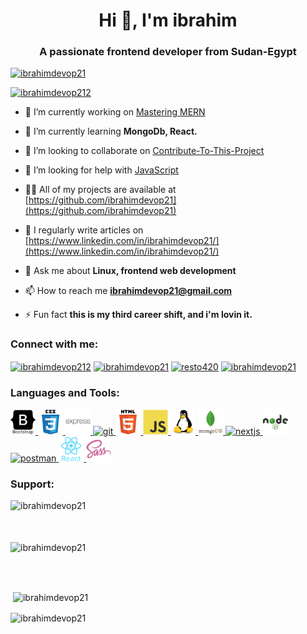 <h1 align="center">Hi 👋, I'm ibrahim</h1>
<h3 align="center">A passionate frontend developer from Sudan-Egypt</h3>

<p align="left"> <a href="https://github.com/ryo-ma/github-profile-trophy"><img src="https://github-profile-trophy.vercel.app/?username=ibrahimdevop21" alt="ibrahimdevop21" /></a> </p>

<p align="left"> <a href="https://twitter.com/ibrahimdevop212" target="blank"><img src="https://img.shields.io/twitter/follow/ibrahimdevop212?logo=twitter&style=for-the-badge" alt="ibrahimdevop212" /></a> </p>

- 🔭 I’m currently working on [Mastering MERN](https://github.com/ibrahimdevop21/angela-Yu-bootcamp)

- 🌱 I’m currently learning **MongoDb, React.**

- 👯 I’m looking to collaborate on [Contribute-To-This-Project](https://github.com/ibrahimdevop21/Contribute-To-This-Project)

- 🤝 I’m looking for help with [JavaScript](https://github.com/ibrahimdevop21/Modern-JavaScript-from-the-Beginning---Second-Edition)

- 👨‍💻 All of my projects are available at [https://github.com/ibrahimdevop21](https://github.com/ibrahimdevop21)

- 📝 I regularly write articles on [https://www.linkedin.com/in/ibrahimdevop21/](https://www.linkedin.com/in/ibrahimdevop21/)

- 💬 Ask me about **Linux, frontend web development**

- 📫 How to reach me **ibrahimdevop21@gmail.com**

- ⚡ Fun fact **this is my third career shift, and i'm lovin it.**

<h3 align="left">Connect with me:</h3>
<p align="left">
<a href="https://twitter.com/ibrahimdevop212" target="blank"><img align="center" src="https://raw.githubusercontent.com/rahuldkjain/github-profile-readme-generator/master/src/images/icons/Social/twitter.svg" alt="ibrahimdevop212" height="30" width="40" /></a>
<a href="https://linkedin.com/in/ibrahimdevop21" target="blank"><img align="center" src="https://raw.githubusercontent.com/rahuldkjain/github-profile-readme-generator/master/src/images/icons/Social/linked-in-alt.svg" alt="ibrahimdevop21" height="30" width="40" /></a>
<a href="https://fb.com/resto420" target="blank"><img align="center" src="https://raw.githubusercontent.com/rahuldkjain/github-profile-readme-generator/master/src/images/icons/Social/facebook.svg" alt="resto420" height="30" width="40" /></a>
<a href="https://discord.gg/ibrahimdevop21" target="blank"><img align="center" src="https://raw.githubusercontent.com/rahuldkjain/github-profile-readme-generator/master/src/images/icons/Social/discord.svg" alt="ibrahimdevop21" height="30" width="40" /></a>
</p>

<h3 align="left">Languages and Tools:</h3>
<p align="left"> <a href="https://getbootstrap.com" target="_blank" rel="noreferrer"> <img src="https://raw.githubusercontent.com/devicons/devicon/master/icons/bootstrap/bootstrap-plain-wordmark.svg" alt="bootstrap" width="40" height="40"/> </a> <a href="https://www.w3schools.com/css/" target="_blank" rel="noreferrer"> <img src="https://raw.githubusercontent.com/devicons/devicon/master/icons/css3/css3-original-wordmark.svg" alt="css3" width="40" height="40"/> </a> <a href="https://expressjs.com" target="_blank" rel="noreferrer"> <img src="https://raw.githubusercontent.com/devicons/devicon/master/icons/express/express-original-wordmark.svg" alt="express" width="40" height="40"/> </a> <a href="https://git-scm.com/" target="_blank" rel="noreferrer"> <img src="https://www.vectorlogo.zone/logos/git-scm/git-scm-icon.svg" alt="git" width="40" height="40"/> </a> <a href="https://www.w3.org/html/" target="_blank" rel="noreferrer"> <img src="https://raw.githubusercontent.com/devicons/devicon/master/icons/html5/html5-original-wordmark.svg" alt="html5" width="40" height="40"/> </a> <a href="https://developer.mozilla.org/en-US/docs/Web/JavaScript" target="_blank" rel="noreferrer"> <img src="https://raw.githubusercontent.com/devicons/devicon/master/icons/javascript/javascript-original.svg" alt="javascript" width="40" height="40"/> </a> <a href="https://www.linux.org/" target="_blank" rel="noreferrer"> <img src="https://raw.githubusercontent.com/devicons/devicon/master/icons/linux/linux-original.svg" alt="linux" width="40" height="40"/> </a> <a href="https://www.mongodb.com/" target="_blank" rel="noreferrer"> <img src="https://raw.githubusercontent.com/devicons/devicon/master/icons/mongodb/mongodb-original-wordmark.svg" alt="mongodb" width="40" height="40"/> </a> <a href="https://nextjs.org/" target="_blank" rel="noreferrer"> <img src="https://cdn.worldvectorlogo.com/logos/nextjs-2.svg" alt="nextjs" width="40" height="40"/> </a> <a href="https://nodejs.org" target="_blank" rel="noreferrer"> <img src="https://raw.githubusercontent.com/devicons/devicon/master/icons/nodejs/nodejs-original-wordmark.svg" alt="nodejs" width="40" height="40"/> </a> <a href="https://postman.com" target="_blank" rel="noreferrer"> <img src="https://www.vectorlogo.zone/logos/getpostman/getpostman-icon.svg" alt="postman" width="40" height="40"/> </a> <a href="https://reactjs.org/" target="_blank" rel="noreferrer"> <img src="https://raw.githubusercontent.com/devicons/devicon/master/icons/react/react-original-wordmark.svg" alt="react" width="40" height="40"/> </a> <a href="https://sass-lang.com" target="_blank" rel="noreferrer"> <img src="https://raw.githubusercontent.com/devicons/devicon/master/icons/sass/sass-original.svg" alt="sass" width="40" height="40"/> </a> </p>

<h3 align="left">Support:</h3>
<p><a href="https://ko-fi.com/ibrahimdevop21"> <img align="left" src="https://cdn.ko-fi.com/cdn/kofi3.png?v=3" height="50" width="210" alt="ibrahimdevop21" /></a></p><br><br>
<br>

<p><img align="center" src="https://github-readme-stats.vercel.app/api/top-langs?username=ibrahimdevop21&show_icons=true&locale=en&layout=compact" alt="ibrahimdevop21" /></p>
<br>
<br>
<p>&nbsp;<img align="center" src="https://github-readme-stats.vercel.app/api?username=ibrahimdevop21&show_icons=true&locale=en" alt="ibrahimdevop21" /></p>

<p><img align="center" src="https://github-readme-streak-stats.herokuapp.com/?user=ibrahimdevop21&" alt="ibrahimdevop21" /></p>

